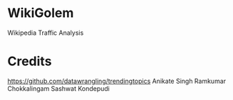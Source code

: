 WikiGolem
=========

Wikipedia Traffic Analysis


Credits
=========
https://github.com/datawrangling/trendingtopics
Anikate Singh
Ramkumar Chokkalingam
Sashwat Kondepudi
